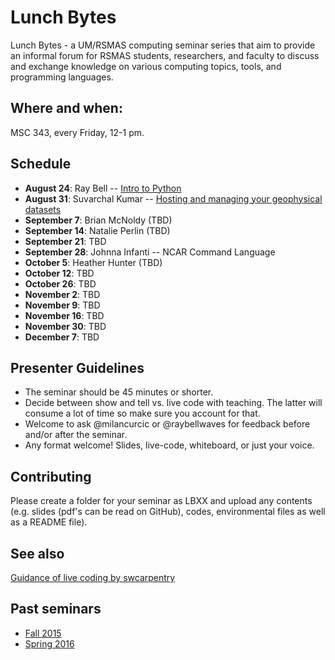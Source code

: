 # Lunch Bytes

Lunch Bytes - a UM/RSMAS computing seminar series 
that aim to provide an informal forum for RSMAS students, 
researchers, and faculty to discuss and exchange knowledge
on various computing topics, tools, and programming languages.

## Where and when:

MSC 343, every Friday, 12-1 pm.

## Schedule

* **August 24**: Ray Bell -- [Intro to Python](https://github.com/milancurcic/lunch-bytes/tree/master/Fall_2018/LB14)
* **August 31**: Suvarchal Kumar -- [Hosting and managing your geophysical datasets](https://github.com/milancurcic/lunch-bytes/tree/master/Fall_2018/LB15)
* **September 7**: Brian McNoldy (TBD)
* **September 14**: Natalie Perlin (TBD)
* **September 21**: TBD
* **September 28**: Johnna Infanti -- NCAR Command Language
* **October 5**: Heather Hunter (TBD)
* **October 12**: TBD
* **October 26**: TBD
* **November 2**: TBD
* **November 9**: TBD
* **November 16**: TBD
* **November 30**: TBD
* **December 7**: TBD

## Presenter Guidelines

* The seminar should be 45 minutes or shorter.
* Decide between show and tell vs. live code with teaching. The latter will consume a lot of time so make sure you account for that.
* Welcome to ask @milancurcic or @raybellwaves for feedback before and/or after the seminar.
* Any format welcome! Slides, live-code, whiteboard, or just your voice.

## Contributing

Please create a folder for your seminar as LBXX and upload any contents (e.g. slides (pdf's can be read on GitHub), codes, environmental files as well as a README file).

## See also

[Guidance of live coding by swcarpentry](http://swcarpentry.github.io/swc-releases/2017.02/instructor-training/13-live/)

## Past seminars

* [Fall 2015](https://github.com/milancurcic/lunch-bytes/tree/master/Fall_2015)
* [Spring 2016](https://github.com/milancurcic/lunch-bytes/tree/master/Spring_2016)

